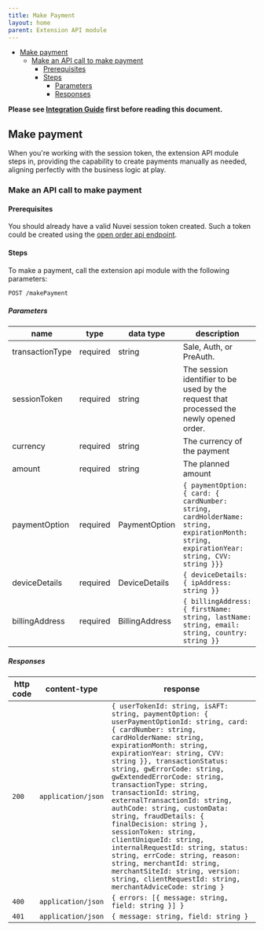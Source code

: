 ```yaml
---
title: Make Payment
layout: home
parent: Extension API module
---
```

- [Make payment](#make-payment)
  - [Make an API call to make payment](#make-an-api-call-to-make-payment)
    - [Prerequisites](#prerequisites)
    - [Steps](#steps)
      - [Parameters](#parameters)
      - [Responses](#responses)

**Please see [Integration Guide](IntegrationGuide.md) first before reading this document.**

## Make payment

When you're working with the session token, the extension API module steps in, providing the capability to create payments manually as needed, aligning perfectly with the business logic at play.

### Make an API call to make payment

#### Prerequisites

You should already have a valid Nuvei session token created. Such a token could be created using the [open order api endpoint](OpenOrder.md).

#### Steps

To make a payment, call the extension api module with the following parameters:

```bash
POST /makePayment
```

##### Parameters

| name           | type     | data type      | description                                                                                                                               |
| -------------- | -------- | -------------- | ----------------------------------------------------------------------------------------------------------------------------------------- |
| transactionType| required | string         | Sale, Auth, or PreAuth.                                                                                                                   |
| sessionToken   | required | string         | The session identifier to be used by the request that processed the newly opened order.                                                   |
| currency       | required | string         | The currency of the payment                                                                                                               |
| amount         | required | string         | The planned amount                                                                                                                        |
| paymentOption  | required | PaymentOption  | `{ paymentOption: { card: { cardNumber: string, cardHolderName: string, expirationMonth: string, expirationYear: string, CVV: string }}}` |
| deviceDetails  | required | DeviceDetails  | `{ deviceDetails: { ipAddress: string }}`                                                                                                 |
| billingAddress | required | BillingAddress | `{ billingAddress: { firstName: string, lastName: string, email: string, country: string }}`                                              |

##### Responses

| http code | content-type       | response                                                                                                                                                                                                                                                                                                                                                                                                                                                                                                                                                                                                                                                                                           |
| --------- | ------------------ | -------------------------------------------------------------------------------------------------------------------------------------------------------------------------------------------------------------------------------------------------------------------------------------------------------------------------------------------------------------------------------------------------------------------------------------------------------------------------------------------------------------------------------------------------------------------------------------------------------------------------------------------------------------------------------------------------- |
| `200`     | `application/json` | `{ userTokenId: string, isAFT: string, paymentOption: { userPaymentOptionId: string, card: { cardNumber: string, cardHolderName: string, expirationMonth: string, expirationYear: string, CVV: string }}, transactionStatus: string, gwErrorCode: string, gwExtendedErrorCode: string, transactionType: string, transactionId: string, externalTransactionId: string, authCode: string, customData: string, fraudDetails: { finalDecision: string }, sessionToken: string, clientUniqueId: string, internalRequestId: string, status: string, errCode: string, reason: string, merchantId: string, merchantSiteId: string, version: string, clientRequestId: string, merchantAdviceCode: string }` |
| `400`     | `application/json` | `{ errors: [{ message: string, field: string }] }`                                                                                                                                                                                                                                                                                                                                                                                                                                                                                                                                                                                                                                                 |
| `401`     | `application/json` | `{ message: string, field: string }`                                                                                                                                                                                                                                                                                                                                                                                                                                                                                                                                                                                                                                                               |

